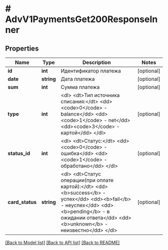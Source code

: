 # # AdvV1PaymentsGet200ResponseInner

## Properties

Name | Type | Description | Notes
------------ | ------------- | ------------- | -------------
**id** | **int** | Идентификатор платежа | [optional]
**date** | **string** | Дата платежа | [optional]
**sum** | **int** | Сумма платежа | [optional]
**type** | **int** | &lt;dl&gt; &lt;dt&gt;Тип источника списания:&lt;/dt&gt; &lt;dd&gt;&lt;code&gt;0&lt;/code&gt; - balance&lt;/dd&gt; &lt;dd&gt;&lt;code&gt;1&lt;/code&gt; - net&lt;/dd&gt; &lt;dd&gt;&lt;code&gt;3&lt;/code&gt; - картой&lt;/dd&gt; &lt;/dl&gt; | [optional]
**status_id** | **int** | &lt;dl&gt; &lt;dt&gt;Статус:&lt;/dt&gt; &lt;dd&gt;&lt;code&gt;0&lt;/code&gt; - ошибка&lt;/dd&gt; &lt;dd&gt;&lt;code&gt;1&lt;/code&gt; - обработано&lt;/dd&gt; &lt;/dl&gt; | [optional]
**card_status** | **string** | &lt;dl&gt; &lt;dt&gt;Статус операции(при оплате картой):&lt;/dt&gt; &lt;dd&gt;&lt;b&gt;success&lt;/b&gt; - успех&lt;/dd&gt; &lt;dd&gt;&lt;b&gt;fail&lt;/b&gt; - неуспех&lt;/dd&gt; &lt;dd&gt;&lt;b&gt;pending&lt;/b&gt; - в ожидании ответа&lt;/dd&gt; &lt;dd&gt;&lt;b&gt;unknown&lt;/b&gt; - неизвестно&lt;/dd&gt; &lt;/dl&gt; | [optional]

[[Back to Model list]](../../README.md#models) [[Back to API list]](../../README.md#endpoints) [[Back to README]](../../README.md)
